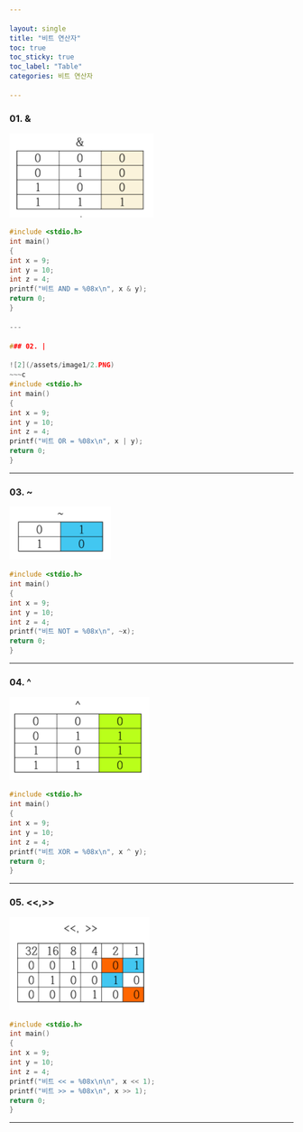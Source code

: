 ```yaml
---

layout: single
title: "비트 연산자"
toc: true
toc_sticky: true
toc_label: "Table"
categories: 비트 연산자

---
```


### 01. &
![&](/assets/image1/&.PNG)
~~~C
#include <stdio.h>
int main()
{
int x = 9;
int y = 10;
int z = 4;
printf("비트 AND = %08x\n", x & y);
return 0;
}

---

### 02. |

![2](/assets/image1/2.PNG)
~~~c
#include <stdio.h>
int main()
{
int x = 9;
int y = 10;
int z = 4;
printf("비트 OR = %08x\n", x | y);
return 0;
}
~~~
---

### 03. ~
![3](/assets/image1/3.PNG)
~~~c
#include <stdio.h>
int main()
{
int x = 9;
int y = 10;
int z = 4;
printf("비트 NOT = %08x\n", ~x);
return 0;
}
~~~
---

### 04. ^
![4](/assets/image1/4.PNG)
~~~c
#include <stdio.h>
int main()
{
int x = 9;
int y = 10;
int z = 4;
printf("비트 XOR = %08x\n", x ^ y);
return 0;
}
~~~
---

### 05. <<,>>
![비트](/assets/image1/비트.PNG)
~~~c
#include <stdio.h>
int main()
{
int x = 9;
int y = 10;
int z = 4;
printf("비트 << = %08x\n\n", x << 1);
printf("비트 >> = %08x\n", x >> 1);
return 0;
}
~~~
---

